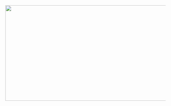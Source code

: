 <a href="https://github.com/devxb/gitanimals">
<img
  src="https://render.gitanimals.org/farms/ccjngwn"
  width="600"
  height="300"
/>
</a>
<!--
**ccjngwn/ccjngwn** is a ✨ _special_ ✨ repository because its `README.md` (this file) appears on your GitHub profile.

Here are some ideas to get you started:

- 🔭 I’m currently working on ...
- 🌱 I’m currently learning ...
- 👯 I’m looking to collaborate on ...
- 🤔 I’m looking for help with ...
- 💬 Ask me about ...
- 📫 How to reach me: ...
- 😄 Pronouns: ...
- ⚡ Fun fact: ...
-->
